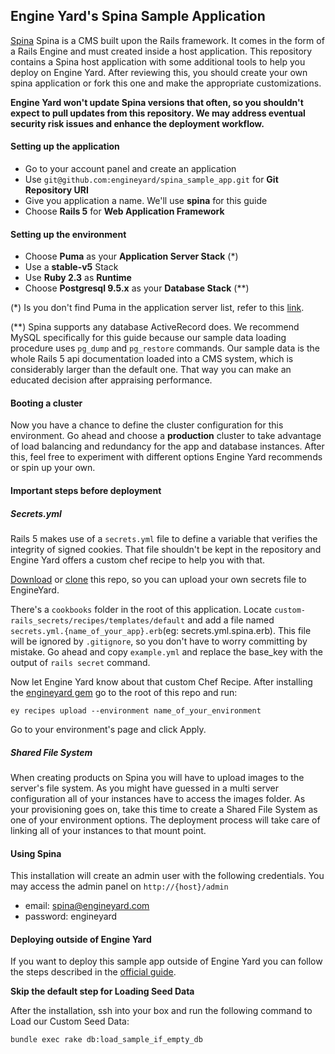 ## Engine Yard's Spina Sample Application

[Spina](https://github.com/denkGroot/Spina) Spina is a CMS built upon the Rails framework.
It comes in the form of a Rails Engine and must created inside a host application.
This repository contains a Spina host application with some additional tools to help you deploy on Engine Yard.
After reviewing this, you should create your own spina application or fork this one and make the appropriate customizations.

**Engine Yard won't update Spina versions that often, so you shouldn't expect to pull updates from this repository.
We may address eventual security risk issues and enhance the deployment workflow.**

#### Setting up the application

* Go to your account panel and create an application
* Use `git@github.com:engineyard/spina_sample_app.git` for **Git Repository URI**
* Give you application a name. We'll use **spina** for this guide
* Choose **Rails 5** for **Web Application Framework**

#### Setting up the environment
* Choose **Puma** as your **Application Server Stack** (*)
* Use a **stable-v5** Stack
* Use **Ruby 2.3** as **Runtime**
* Choose **Postgresql 9.5.x** as your **Database Stack** (**)

(*) Is you don't find Puma in the application server list, refer to this [link](https://support.cloud.engineyard.com/hc/en-us/articles/205413928-Use-Puma-with-Engine-Yard-Cloud).

(**) Spina supports any database ActiveRecord does. We recommend MySQL specifically for this guide because our sample data loading procedure uses `pg_dump` and `pg_restore` commands. Our sample data is the whole Rails 5 api documentation loaded into a CMS system, which is considerably larger than the default one. That way you can make an educated decision after appraising performance.

#### Booting a cluster

Now you have a chance to define the cluster configuration for this environment.
Go ahead and choose a **production** cluster to take advantage of load balancing and redundancy for the app and database instances.
After this, feel free to experiment with different options Engine Yard recommends or spin up your own.

#### Important steps before deployment

##### Secrets.yml

Rails 5 makes use of a `secrets.yml` file to define a variable that verifies the integrity of signed cookies.
That file shouldn't be kept in the repository and Engine Yard offers a custom chef recipe to help you with that.

[Download](https://github.com/engineyard/spina_sample_app/archive/master.zip) or [clone](https://github.com/engineyard/spina_sample_app) this repo, so you can upload your own secrets file to EngineYard.

There's a `cookbooks` folder in the root of this application. Locate `custom-rails_secrets/recipes/templates/default`
and add a file named `secrets.yml.{name_of_your_app}.erb`(eg: secrets.yml.spina.erb). This file will be ignored
by `.gitignore`, so you don't have to worry committing by mistake. Go ahead and copy `example.yml` and replace the base_key
with the output of `rails secret` command.

Now let Engine Yard know about that custom Chef Recipe. After installing the [engineyard gem](https://github.com/engineyard/engineyard) go to the root of this repo and run:

```
ey recipes upload --environment name_of_your_environment
```

Go to your environment's page and click Apply.

##### Shared File System

When creating products on Spina you will have to upload images to the server's file system.
As you might have guessed in a multi server configuration all of your instances have to access the images folder.
As your provisioning goes on, take this time to create a Shared File System as one of your environment options.
The deployment process will take care of linking all of your instances to that mount point.

#### Using Spina

This installation will create an admin user with the following credentials. You may access the admin panel on `http://{host}/admin`
* email: spina@engineyard.com
* password: engineyard


#### Deploying outside of Engine Yard

If you want to deploy this sample app outside of Engine Yard you can follow the steps described in the [official guide](https://github.com/denkGroot/Spina).

**Skip the default step for Loading Seed Data**

After the installation, ssh into your box and run the following command to Load our Custom Seed Data:

```
bundle exec rake db:load_sample_if_empty_db
```